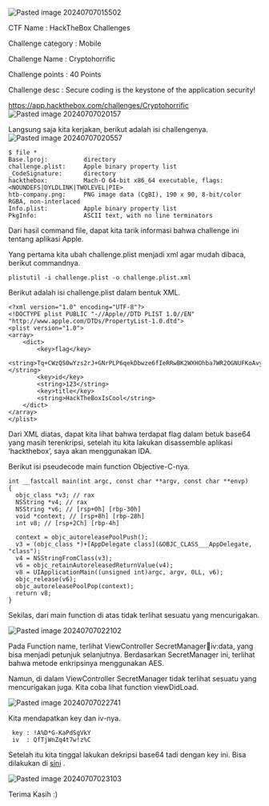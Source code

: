 ![Pasted image 20240707015502](https://github.com/adh1ka/HTB-Writeup/assets/135927661/64e2bb89-c7a0-4abf-a86a-c80089d496ba)

CTF Name		: HackTheBox Challenges

Challenge category	: Mobile

Challenge Name		: Cryptohorrific

Challenge points	: 40 Points

Challenge desc		: Secure coding is the keystone of the application security!

https://app.hackthebox.com/challenges/Cryptohorrific
![Pasted image 20240707020157](https://github.com/adh1ka/HTB-Writeup/assets/135927661/1030d82c-ddc1-4ccc-a3e8-581758d3fd5e)

Langsung saja kita kerjakan, berikut adalah isi challengenya.
![Pasted image 20240707020557](https://github.com/adh1ka/HTB-Writeup/assets/135927661/44614572-fd61-421b-b900-e9a7994259b0)

``` 
$ file *
Base.lproj:          directory  
challenge.plist:     Apple binary property list  
_CodeSignature:      directory  
hackthebox:          Mach-O 64-bit x86_64 executable, flags:<NOUNDEFS|DYLDLINK|TWOLEVEL|PIE>  
htb-company.png:     PNG image data (CgBI), 190 x 90, 8-bit/color RGBA, non-interlaced  
Info.plist:          Apple binary property list  
PkgInfo:             ASCII text, with no line terminators
```

Dari hasil command file, dapat kita tarik informasi bahwa challenge ini tentang aplikasi Apple.

Yang pertama kita ubah challenge.plist menjadi xml agar mudah dibaca, berikut commandnya.

```
plistutil -i challenge.plist -o challenge.plist.xml
```

Berikut adalah isi challenge.plist dalam bentuk XML.

```
<?xml version="1.0" encoding="UTF-8"?>
<!DOCTYPE plist PUBLIC "-//Apple//DTD PLIST 1.0//EN" "http://www.apple.com/DTDs/PropertyList-1.0.dtd">
<plist version="1.0">
<array>
	<dict>
		<key>flag</key>
				<string>Tq+CWzQS0wYzs2rJ+GNrPLP6qekDbwze6fIeRRwBK2WXHOhba7WR2OGNUFKoAvyW7njTCMlQzlwIRdJvaP2iYQ==</string>
		<key>id</key>
		<string>123</string>
		<key>title</key>
		<string>HackTheBoxIsCool</string>
	</dict>
</array>
</plist>
```

Dari XML diatas, dapat kita lihat bahwa terdapat flag dalam betuk base64 yang masih terenkripsi, setelah itu kita lakukan disassemble aplikasi ‘hackthebox’, saya akan menggunakan IDA.

Berikut isi pseudecode main function Objective-C-nya.

```
int __fastcall main(int argc, const char **argv, const char **envp)
{
  objc_class *v3; // rax
  NSString *v4; // rax
  NSString *v6; // [rsp+0h] [rbp-30h]
  void *context; // [rsp+8h] [rbp-28h]
  int v8; // [rsp+2Ch] [rbp-4h]

  context = objc_autoreleasePoolPush();
  v3 = (objc_class *)+[AppDelegate class](&OBJC_CLASS___AppDelegate, "class");
  v4 = NSStringFromClass(v3);
  v6 = objc_retainAutoreleasedReturnValue(v4);
  v8 = UIApplicationMain((unsigned int)argc, argv, 0LL, v6);
  objc_release(v6);
  objc_autoreleasePoolPop(context);
  return v8;
}
```

Sekilas, dari main function di atas tidak terlihat sesuatu yang mencurigakan. 

![Pasted image 20240707022102](https://github.com/adh1ka/HTB-Writeup/assets/135927661/340879a7-8782-4035-a394-12729a1fd478)

Pada Function name, terlihat ViewController SecretManager:key:iv:data, yang bisa menjadi petunjuk selanjutnya. Berdasarkan SecretManager ini, terlihat bahwa metode enkripsinya menggunakan AES.

Namun, di dalam ViewController SecretManager tidak terlihat sesuatu yang mencurigakan juga. Kita coba lihat function viewDidLoad.

![Pasted image 20240707022741](https://github.com/adh1ka/HTB-Writeup/assets/135927661/48654300-e26e-40f2-a8ab-08f37048bfca)


Kita mendapatkan key dan iv-nya.

```
 key : !A%D*G-KaPdSgVkY
 iv  : QfTjWnZq4t7w!z%C
```

Setelah itu kita tinggal lakukan dekripsi base64 tadi dengan key ini.
Bisa dilakukan di [sini](https://www.devglan.com/online-tools/aes-encryption-decryption) .

![Pasted image 20240707023103](https://github.com/adh1ka/HTB-Writeup/assets/135927661/a0e95a96-c6dd-41ad-9573-e4242df9bcde)


Terima Kasih :)
